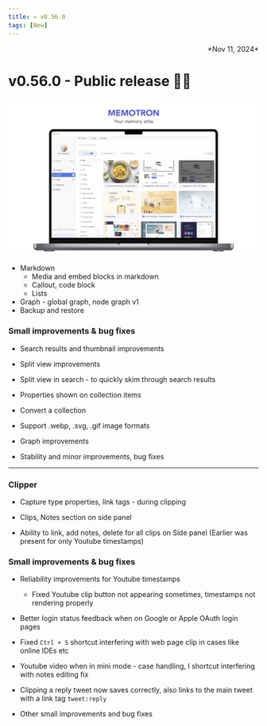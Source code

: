 ```yaml
---
title: ✳︎ v0.56.0
tags: [New]
---
```

<div align="right">*Nov 11, 2024*</div>

# v0.56.0 - Public release 🎉🥳

![Alt Text](../../../../src/images/changelog-memotron/cover-v0.56.0-1.webp)

- Markdown
    - Media and embed blocks in markdown
    - Callout, code block
    - Lists
- Graph - global graph, node graph v1
- Backup and restore

### Small improvements & bug fixes

- Search results and thumbnail improvements

- Split view improvements

- Split view in search - to quickly skim through search results

- Properties shown on collection items

- Convert a collection

- Support .webp, .svg, .gif image formats

- Graph improvements

- Stability and minor improvements, bug fixes

---

### Clipper

- Capture type properties, link tags - during clipping

- Clips, Notes section on side panel

- Ability to link, add notes, delete for all clips on Side panel (Earlier was present for only Youtube timestamps)

### Small improvements & bug fixes

- Reliability improvements for Youtube timestamps

    - Fixed Youtube clip button not appearing sometimes, timestamps not rendering properly

- Better login status feedback when on Google or Apple OAuth login pages

- Fixed ```Ctrl + S``` shortcut interfering with web page clip in cases like online IDEs etc

- Youtube video when in mini mode - case handling, I shortcut interfering with notes editing fix

- Clipping a reply tweet now saves correctly, also links to the main tweet with a link tag ```tweet:reply```

- Other small improvements and bug fixes





